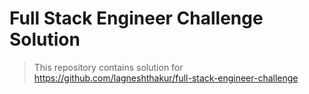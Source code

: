 # Full Stack Engineer Challenge Solution

> This repository contains solution for https://github.com/lagneshthakur/full-stack-engineer-challenge

